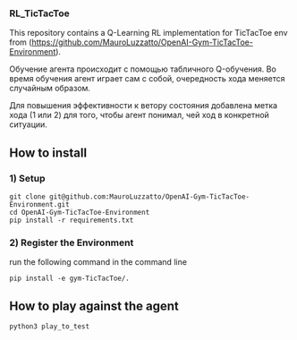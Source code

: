 ### RL_TicTacToe

This repository contains a Q-Learning RL implementation for TicTacToe env from (https://github.com/MauroLuzzatto/OpenAI-Gym-TicTacToe-Environment).


Обучение агента происходит с помощью табличного Q-обучения. Во время обучения агент играет сам с собой, очередность хода меняется случайным образом.


Для повышения эффективности к ветору состояния добавлена метка хода (1 или 2) для того, чтобы агент понимал, чей ход в конкретной ситуации.

## How to install
### 1) Setup
```
git clone git@github.com:MauroLuzzatto/OpenAI-Gym-TicTacToe-Environment.git
cd OpenAI-Gym-TicTacToe-Environment
pip install -r requirements.txt
```

### 2) Register the Environment

run the following command in the command line
``` 
pip install -e gym-TicTacToe/. 
```


## How to play against the agent

```
python3 play_to_test
```